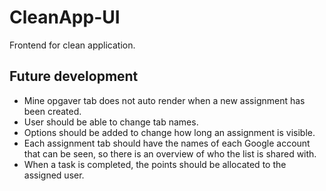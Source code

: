 # CleanApp-UI
Frontend for clean application.


## Future development
- Mine opgaver tab does not auto render when a new assignment has been created.
- User should be able to change tab names.
- Options should be added to change how long an assignment is visible.
- Each assignment tab should have the names of each Google account that can be seen, so there is an overview of who the list is shared with.
- When a task is completed, the points should be allocated to the assigned user.


